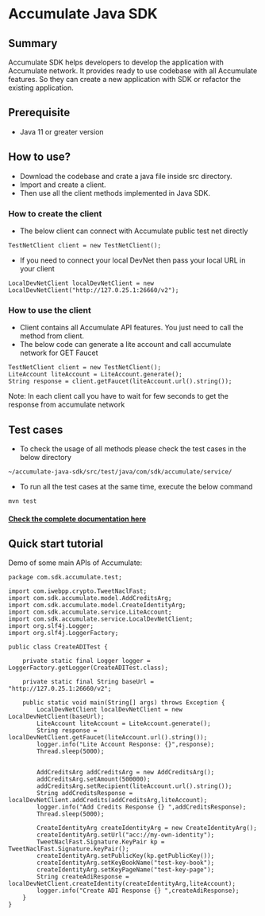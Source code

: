 # Accumulate Java SDK

## Summary
Accumulate SDK helps developers to develop the application with Accumulate network. It provides ready to use codebase with all Accumulate features. So they can create a new application with SDK or refactor the existing application.

## Prerequisite
- Java 11 or greater version

## How to use?
- Download the codebase and crate a java file inside src directory.
- Import and create a client.
- Then use all the client methods implemented in Java SDK.
### How to create the client
- The below client can connect with Accumulate public test net directly

``` 
TestNetClient client = new TestNetClient();
```
- If you need to connect your local DevNet then pass your local URL in your client

```
LocalDevNetClient localDevNetClient = new LocalDevNetClient("http://127.0.25.1:26660/v2");
```

### How to use the client
- Client contains all Accumulate API features. You just need to call the method from client.
- The below code can generate a lite account and call accumulate network for GET Faucet
```
TestNetClient client = new TestNetClient();
LiteAccount liteAccount = LiteAccount.generate();
String response = client.getFaucet(liteAccount.url().string());
```
Note: In each client call you have to wait for few seconds to get the response from accumulate network

## Test cases
- To check the usage of all methods please check the test cases in the below directory
```
~/accumulate-java-sdk/src/test/java/com/sdk/accumulate/service/
```
- To run all the test cases at the same time, execute the below command 
```
mvn test
```
#### [Check the complete documentation here](https://arsrtech.github.io/accumulate-java-sdk/doc/com/sdk/accumulate/service/Client.html)
## Quick start tutorial
Demo of some main APIs of Accumulate:
```
package com.sdk.accumulate.test;

import com.iwebpp.crypto.TweetNaclFast;
import com.sdk.accumulate.model.AddCreditsArg;
import com.sdk.accumulate.model.CreateIdentityArg;
import com.sdk.accumulate.service.LiteAccount;
import com.sdk.accumulate.service.LocalDevNetClient;
import org.slf4j.Logger;
import org.slf4j.LoggerFactory;

public class CreateADITest {

    private static final Logger logger = LoggerFactory.getLogger(CreateADITest.class);

    private static final String baseUrl = "http://127.0.25.1:26660/v2";

    public static void main(String[] args) throws Exception {
        LocalDevNetClient localDevNetClient = new LocalDevNetClient(baseUrl);
        LiteAccount liteAccount = LiteAccount.generate();
        String response = localDevNetClient.getFaucet(liteAccount.url().string());
        logger.info("Lite Account Response: {}",response);
        Thread.sleep(5000);


        AddCreditsArg addCreditsArg = new AddCreditsArg();
        addCreditsArg.setAmount(500000);
        addCreditsArg.setRecipient(liteAccount.url().string());
        String addCreditsResponse = localDevNetClient.addCredits(addCreditsArg,liteAccount);
        logger.info("Add Credits Response {} ",addCreditsResponse);
        Thread.sleep(5000);

        CreateIdentityArg createIdentityArg = new CreateIdentityArg();
        createIdentityArg.setUrl("acc://my-own-identity");
        TweetNaclFast.Signature.KeyPair kp = TweetNaclFast.Signature.keyPair();
        createIdentityArg.setPublicKey(kp.getPublicKey());
        createIdentityArg.setKeyBookName("test-key-book");
        createIdentityArg.setKeyPageName("test-key-page");
        String createAdiResponse = localDevNetClient.createIdentity(createIdentityArg,liteAccount);
        logger.info("Create ADI Response {} ",createAdiResponse);
    }
}
```

